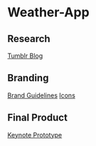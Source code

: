 # Weather-App

## Research
[Tumblr Blog](https://csd3sign.tumblr.com/tagged/ixd303)

## Branding
[Brand Guidelines]()
[Icons](https://csd3sign.tumblr.com/image/173685595258)

## Final Product
[Keynote Prototype]()
